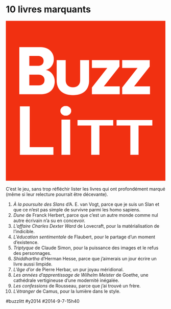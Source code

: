 # 10 livres marquants

![](_i/buzzlitt.png)

C’est le jeu, sans trop réfléchir lister les livres qui ont profondément marqué (même si leur relecture pourrait être décevante).

1. *À la poursuite des Slans* d’A. E. van Vogt, parce que je suis un Slan et que ce n’est pas simple de survivre parmi les homo sapiens.
2. *Dune* de Franck Herbert, parce que c’est un autre monde comme nul autre écrivain n’a su en concevoir.
3. *L’affaire Charles Dexter Ward* de Lovecraft, pour la matérialisation de l’indicible.
4. *L’éducation sentimentale* de Flaubert, pour le partage d’un moment d’existence.
5. *Triptyque* de Claude Simon, pour la puissance des images et le refus des personnages.
6. *Shiddhartha* d’Herman Hesse, parce que j’aimerais un jour écrire un livre aussi limpide.
7. *L’âge d’or* de Pierre Herbar, un pur joyau méridional.
8. *Les années d’apprentissage de Wilhelm Meister* de Goethe, une cathédrale vertigineuse d’une modernité inégalée.
9. *Les confessions* de Rousseau, parce que j’ai trouvé un frère.
10. *L’étranger* de Camus, pour la lumière dans le style.



#buzzlitt #y2014 #2014-9-7-15h40
